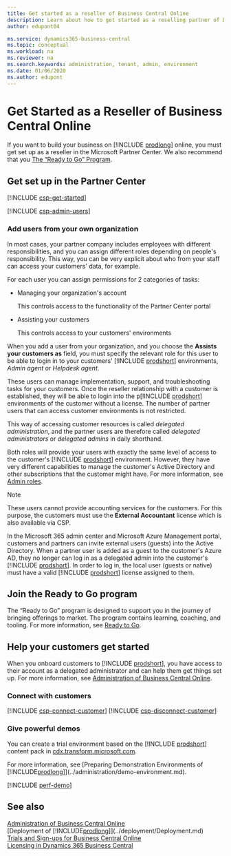 ```yaml
---
title: Get started as a reseller of Business Central Online
description: Learn about how to get started as a reselling partner of Dynamics 365 Business Central.  
author: edupont04

ms.service: dynamics365-business-central
ms.topic: conceptual
ms.workload: na
ms.reviewer: na
ms.search.keywords: administration, tenant, admin, environment
ms.date: 01/06/2020
ms.author: edupont
---
```


# Get Started as a Reseller of Business Central Online

If you want to build your business on [!INCLUDE [prodlong](../developer/includes/prodlong.md)] online, you must get set up as a reseller in the Microsoft Partner Center. We also recommend that you [The “Ready to Go” Program](../developer/readiness/readiness-ready-to-go.md).  

## Get set up in the Partner Center

[!INCLUDE [csp-get-started](../developer/includes/csp-get-started.md)]

[!INCLUDE [csp-admin-users](../developer/includes/csp-admin-users.md)]

### Add users from your own organization

In most cases, your partner company includes employees with different responsibilities, and you can assign different roles depending on people's responsibility. This way, you can be very explicit about who from your staff can access your customers' data, for example.

For each user you can assign permissions for 2 categories of tasks: 

- Managing your organization's account

  This controls access to the functionality of the Partner Center portal
- Assisting your customers

  This controls access to your customers' environments

When you add a user from your organization, and you choose the **Assists your customers as** field, you must specify the relevant role for this user to be able to login in to your customers' [!INCLUDE [prodshort](../developer/includes/prodshort.md)] environments, *Admin agent* or *Helpdesk agent*.  

These users can manage implementation, support, and troubleshooting tasks for your customers. Once the reseller relationship with a customer is established, they will be able to login into the p[!INCLUDE [prodshort](../developer/includes/prodshort.md)] environments of the customer without a license. The number of partner users that can access customer environments is not restricted.  

This way of accessing customer resources is called *delegated administration*, and the partner users are therefore called *delegated administrators* or *delegated admins* in daily shorthand.  

Both roles will provide your users with exactly the same level of access to the customer's [!INCLUDE [prodshort](../developer/includes/prodshort.md)] environment. However, they have very different capabilities to manage the customer's Active Directory and other subscriptions that the customer might have. For more information, see [Admin roles](/office365/admin/add-users/about-admin-roles?view=o365-worldwide#roles-available-in-the-microsoft-365-admin-center).  

> [!NOTE]
> These users cannot provide accounting services for the customers. For this purpose, the customers must use the **External Accountant** license which is also available via CSP.  

In the Microsoft 365 admin center and Microsoft Azure Management portal, customers and partners can invite external users (guests) into the Active Directory. When a partner user is added as a guest to the customer's Azure AD, they no longer can log in as a delegated admin into the customer's [!INCLUDE [prodshort](../developer/includes/prodshort.md)]. In order to log in, the local user (guests or native) must have a valid [!INCLUDE [prodshort](../developer/includes/prodshort.md)] license assigned to them.  

## Join the Ready to Go program

The “Ready to Go” program is designed to support you in the journey of bringing offerings to market. The program contains learning, coaching, and tooling. For more information, see [Ready to Go](../developer/readiness/readiness-ready-to-go.md).  

## Help your customers get started

When you onboard customers to [!INCLUDE [prodshort](../developer/includes/prodshort.md)], you have access to their account as a delegated administrator and can help them get things set up. For more information, see [Administration of Business Central Online](tenant-administration.md).  

### Connect with customers

[!INCLUDE [csp-connect-customer](../developer/includes/csp-connect-customer.md)]
[!INCLUDE [csp-disconnect-customer](../developer/includes/csp-disconnect-customer.md)]

### Give powerful demos

You can create a trial environment based on the [!INCLUDE [prodshort](../developer/includes/prodshort.md)] content pack in [cdx.transform.microsoft.com](https://cdx.transform.microsoft.com/).  

For more information, see [Preparing Demonstration Environments of [!INCLUDE[prodlong](../developer/includes/prodlong.md)]](../administration/demo-environment.md).  

[!INCLUDE [perf-demo](../developer/includes/perf-demo.md)]

## See also

[Administration of Business Central Online](tenant-administration.md)  
[Deployment of [!INCLUDE[prodlong](../developer/includes/prodlong.md)]](../deployment/Deployment.md)  
[Trials and Sign-ups for Business Central Online](../deployment/customer-signup.md)  
[Licensing in Dynamics 365 Business Central](../deployment/licensing.md)  
